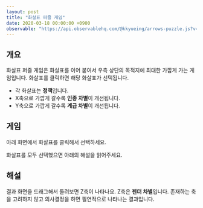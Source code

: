 ```yaml
---
layout: post
title: "화살표 퍼즐 게임"
date: 2020-03-18 00:00:00 +0900
observable: "https://api.observablehq.com/@kkyueing/arrows-puzzle.js?v=3"
---
```

## 개요

화살표 퍼즐 게임은 화살표를 이어 붙여서 우측 상단의 목적지에 최대한 가깝게 가는 게임입니다. 화살표를 클릭하면 해당 화살표가 선택됩니다.

* 각 화살표는 **정책**입니다.
* X축으로 가깝게 갈수록 **인종 차별**이 개선됩니다.
* Y축으로 가깝게 갈수록 **계급 차별**이 개선됩니다.

## 게임

아래 화면에서 화살표를 클릭해서 선택하세요.

<div id="ob-canvasArrows" class="ob-block"></div>

화살표를 모두 선택했으면 아래의 해설을 읽어주세요.

<div id="ob-canvasResult" class="ob-block"></div>

<div style="display: none;">
<div id="ob-clickHandler" class="ob-block"></div>
<div id="ob-updateOnSelections" class="ob-block"></div>
<div id="ob-selections" class="ob-block"></div>
</div>

## 해설

결과 화면을 드래그해서 돌려보면 Z축이 나타나요. Z축은 **젠더 차별**입니다. 존재하는 축을 고려하지 않고 의사결정을 하면 필연적으로 나타나는 결과입니다.
